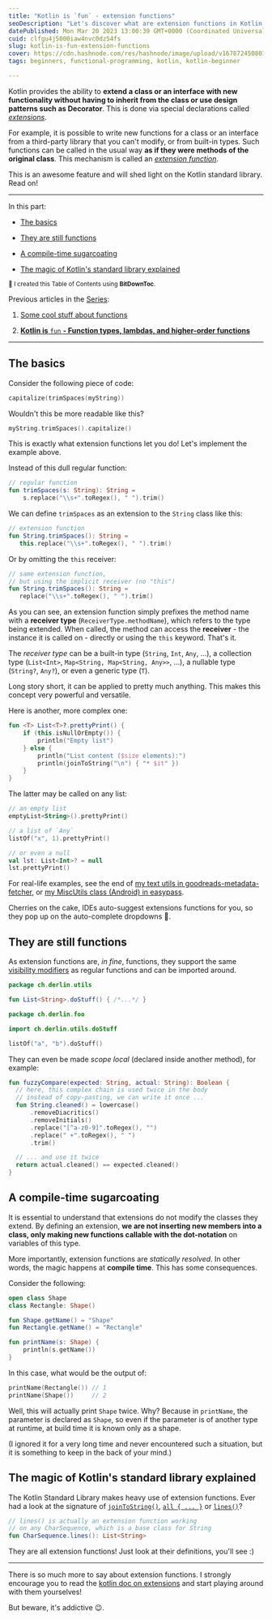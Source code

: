 ```yaml
---
title: "Kotlin is `fun` - extension functions"
seoDescription: "Let's discover what are extension functions in Kotlin, and why they are so useful."
datePublished: Mon Mar 20 2023 13:00:39 GMT+0000 (Coordinated Universal Time)
cuid: clfgu4j5000iaw4nvc0dz54fs
slug: kotlin-is-fun-extension-functions
cover: https://cdn.hashnode.com/res/hashnode/image/upload/v1678724508012/282fc323-90f5-4d2f-bcc5-b6c77e57b16d.png
tags: beginners, functional-programming, kotlin, kotlin-beginner

---
```


Kotlin provides the ability to **extend a class or an interface with new functionality without having to inherit from the class or use design patterns such as Decorator**. This is done via special declarations called [*extensions*](https://kotlinlang.org/docs/extensions.html).

For example, it is possible to write new functions for a class or an interface from a third-party library that you can't modify, or from built-in types. Such functions can be called in the usual way **as if they were methods of the original class**. This mechanism is called an [*extension function*](https://kotlinlang.org/docs/extensions.html#extension-functions).

This is an awesome feature and will shed light on the Kotlin standard library. Read on!

---

In this part:

* [The basics](#heading-the-basics)
    
* [They are still functions](#heading-they-are-still-functions)
    
* [A compile-time sugarcoating](#heading-a-compile-time-sugarcoating)
    
* [The magic of Kotlin's standard library explained](#heading-the-magic-of-kotlins-standard-library-explained)
    

<sub>🔖 I created this Table of Contents using </sub> [**<sub>BitDownToc</sub>**](https://derlin.github.io/bitdowntoc/)<sub>.</sub>

Previous articles in the [Series](https://blog.derlin.ch/series/kotlin-is-fun):

1. [Some cool stuff about functions](https://blog.derlin.ch/kotlin-is-fun-some-cool-stuff-about-kotlin-functions)
    
2. [**Kotlin is** `fun` **- Function types, lambdas, and higher-order functions**](https://blog.derlin.ch/kotlin-is-fun-function-types-lambdas-and-higher-order-functions)
    

---

## The basics

Consider the following piece of code:

```kotlin
capitalize(trimSpaces(myString))
```

Wouldn't this be more readable like this?

```kotlin
myString.trimSpaces().capitalize()
```

This is exactly what extension functions let you do! Let's implement the example above.

Instead of this dull regular function:

```kotlin
// regular function
fun trimSpaces(s: String): String =
    s.replace("\\s+".toRegex(), " ").trim()
```

We can define `trimSpaces` as an extension to the `String` class like this:

```kotlin
// extension function
fun String.trimSpaces(): String =
   this.replace("\\s+".toRegex(), " ").trim()
```

Or by omitting the `this` receiver:

```kotlin
// same extension function,
// but using the implicit receiver (no "this")
fun String.trimSpaces(): String =
   replace("\\s+".toRegex(), " ").trim()
```

As you can see, an extension function simply prefixes the method name with a **receiver type** (`ReceiverType.methodName`), which refers to the type being extended. When called, the method can access the **receiver** - the instance it is called on - directly or using the `this` keyword. That's it.

The *receiver type* can be a built-in type (`String`, `Int`, `Any`, ...), a collection type (`List<Int>`, `Map<String, Map<String, Any>>`, ...), a nullable type (`String?`, `Any?`), or even a generic type (`T`).

Long story short, it can be applied to pretty much anything. This makes this concept very powerful and versatile.

Here is another, more complex one:

```kotlin
fun <T> List<T>?.prettyPrint() {
    if (this.isNullOrEmpty()) {
        println("Empty list")
    } else {
        println("List content ($size elements):")
        println(joinToString("\n") { "* $it" })
    }
}
```

The latter may be called on any list:

```kotlin
// an empty list
emptyList<String>().prettyPrint()

// a list of `Any`
listOf("x", 1).prettyPrint()

// or even a null
val lst: List<Int>? = null
lst.prettyPrint()
```

For real-life examples, see the end of [my text utils in goodreads-metadata-fetcher](https://github.com/derlin/goodreads-metadata-fetcher/blob/main/src/main/kotlin/ch/derlin/grmetafetcher/internal/text.kt), or [my MiscUtils class (Android) in easypass](https://github.com/derlin-easypass/easypass-android-mse/blob/master/app/src/main/java/ch/derlin/easypass/helper/MiscUtils.kt).

Cherries on the cake, IDEs auto-suggest extensions functions for you, so they pop up on the auto-complete dropdowns 💖.

## They are still functions

As extension functions are, *in fine*, functions, they support the same [visibility modifiers](https://kotlinlang.org/docs/visibility-modifiers.html) as regular functions and can be imported around.

```kotlin
package ch.derlin.utils

fun List<String>.doStuff() { /*...*/ }
```

```kotlin
package ch.derlin.foo

import ch.derlin.utils.doStuff

listOf("a", "b").doStuff()
```

They can even be made *scope local* (declared inside another method), for example:

```kotlin
fun fuzzyCompare(expected: String, actual: String): Boolean {
  // here, this complex chain is used twice in the body
  // instead of copy-pasting, we can write it once ...
  fun String.cleaned() = lowercase()
      .removeDiacritics()
      .removeInitials()
      .replace("[^a-z0-9]".toRegex(), "")
      .replace(" +".toRegex(), " ")
      .trim()

  // ... and use it twice
  return actual.cleaned() == expected.cleaned()
}
```

## A compile-time sugarcoating

It is essential to understand that extensions do not modify the classes they extend. By defining an extension, **we are not inserting new members into a class, only making new functions callable with the dot-notation** on variables of this type.

More importantly, extension functions are *statically resolved*. In other words, the magic happens at **compile time**. This has some consequences.

Consider the following:

```kotlin
open class Shape
class Rectangle: Shape()

fun Shape.getName() = "Shape"
fun Rectangle.getName() = "Rectangle"

fun printName(s: Shape) {
    println(s.getName())
}
```

In this case, what would be the output of:

```kotlin
printName(Rectangle()) // 1
printName(Shape())     // 2
```

Well, this will actually print `Shape` twice. Why? Because in `printName`, the parameter is declared as `Shape`, so even if the parameter is of another type at runtime, at build time it is known only as a shape.

(I ignored it for a very long time and never encountered such a situation, but it is something to keep in the back of your mind.)

## The magic of Kotlin's standard library explained

The Kotlin Standard Library makes heavy use of extension functions. Ever had a look at the signature of [`joinToString()`](https://kotlinlang.org/api/latest/jvm/stdlib/kotlin.collections/join-to-string.html), [`all { ... }`](https://kotlinlang.org/api/latest/jvm/stdlib/kotlin.collections/all.html) or [`lines()`](https://kotlinlang.org/api/latest/jvm/stdlib/kotlin.text/lines.html)?

```kotlin
// lines() is actually an extension function working
// on any CharSequence, which is a base class for String
fun CharSequence.lines(): List<String>
```

They are all extension functions! Just look at their definitions, you'll see :)

---

There is so much more to say about extension functions. I strongly encourage you to read the [kotlin doc on extensions](https://kotlinlang.org/docs/extensions.html#extension-functions) and start playing around with them yourselves!

But beware, it's addictive 😉.